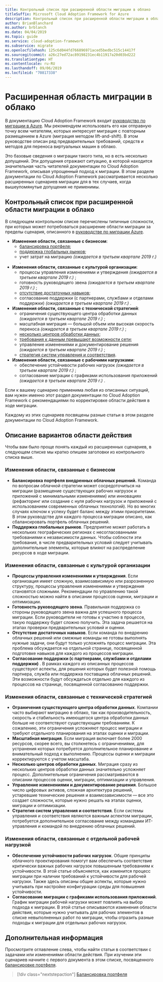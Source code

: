 ```yaml
---
title: Контрольный список при расширенной области миграции в облако
titleSuffix: Microsoft Cloud Adoption Framework for Azure
description: Контрольный список при расширенной области миграции в облако
author: BrianBlanchard
ms.author: brblanch
ms.date: 04/04/2019
ms.topic: guide
ms.service: cloud-adoption-framework
ms.subservice: migrate
ms.openlocfilehash: 125c6d044fd766896971aced5bedbc515c14417f
ms.sourcegitcommit: a26c27ed72ac89198231ec4b11917a20d03bd222
ms.translationtype: HT
ms.contentlocale: ru-RU
ms.lasthandoff: 09/06/2019
ms.locfileid: "70817338"
---
```

# <a name="expanded-scope-for-cloud-migration"></a>Расширенная область миграции в облако

В документацию Cloud Adoption Framework входит [руководство по миграции в Azure](../azure-migration-guide/index.md). Мы рекомендуем использовать его как отправную точку всем читателям, которых интересует миграция с повторным размещением в Azure (миграция методом lift-and-shift). В этом руководстве описан ряд предварительных требований, средств и методов для переноса виртуальных машин в облако.

Это базовые сведения о миграции такого типа, но в есть несколько допущений. Эти допущения отражают ситуацию, в которой находится значительная часть читателей документации по Cloud Adoption Framework, описывая упрощенный подход к миграции. В этом разделе документации по Cloud Adoption Framework рассматривается несколько расширенных сценариев миграции для в тех случаев, когда вышеупомянутые допущения не применимы.

## <a name="cloud-migration-expanded-scope-checklist"></a>Контрольный список при расширенной области миграции в облако

В следующем контрольном списке перечислены типичные сложности, при которых может потребоваться расширение области миграции за пределы сценария, описанного в [руководстве по миграции Azure](../azure-migration-guide/index.md).

- **Изменения области, связанные с бизнесом**:
  - [балансировка портфеля](./balance-the-portfolio.md);
  - [поддержка глобальных рынков](./multiple-regions.md);
  - учет затрат на миграцию *(ожидается в третьем квартале 2019 г.)* .
- **Изменения области, связанные с культурой организации**:
  - процессы управления изменениями и утверждения *(ожидается в третьем квартале 2019 г.)* ;
  - готовность руководящего звена *(ожидается в третьем квартале 2019 г.)* ;
  - [отсутствие достаточных навыков](./suggested-skills.md);
  - согласование поддержки (с партнерами, службами и отделами поддержки) *(ожидается в третьем квартале 2019 г.)* .
- **Изменения области, связанные с технической стратегией**:
  - ограничения существующего центра обработки данных *(ожидается в третьем квартале 2019 г.)* ;
  - масштабная миграция — большой объем или высокая скорость переноса *(ожидается в третьем квартале 2019 г.)* ;
  - [несколько центров обработки данных](./multiple-datacenters.md);
  - [требования к данным превышают возможности сети](./network-capacity-exceeded.md);
  - управление изменениями и документирование решения *(ожидается в третьем квартале 2019 г.)* ;
  - [стратегия систем управления и соответствия](./governance-or-compliance.md).
- **Изменения области, связанные с рабочими нагрузками**:
  - обеспечение устойчивости рабочих нагрузок *(ожидается в третьем квартале 2019 г.)* ;
  - согласование миграции с графиками использования приложений *(ожидается в третьем квартале 2019 г.)* .

Если к вашему сценарию применима любая из описанных ситуаций, вам нужен именно этот раздел документации по Cloud Adoption Framework с рекомендациями по корректировке области действия в ходе миграции.

Каждому из этих сценариев посвящены разные статьи в этом разделе документации по Cloud Adoption Framework.

## <a name="scope-options-explained"></a>Описание вариантов области действия

Чтобы вам было проще понять каждый из расширенных сценариев, в следующем списке мы кратко опишем заголовки из контрольного списка выше.

### <a name="business-driven-scope-changes"></a>Изменения области, связанные с бизнесом

- **Балансировка портфеля внедренных облачных решений.** Команда по вопросам облачной стратегии может сосредоточиться на миграции (размещение существующих рабочих нагрузок и приложений с минимальными изменениями) или инновациях (рефакторинг или создание с нуля рабочих нагрузок и приложений с использованием современных облачных технологий). Но во многих случаях ключом к успеху будет баланс между этими приоритетами. В этом руководстве для каждого процесса миграции описано, как сбалансировать портфель облачных решений.
- **Поддержка глобальных рынков**. Предприятие может работать в нескольких географических регионах с несогласованными требованиями к независимости данных. Чтобы соблюсти эти требования, в числе предварительных условий следует учитывать дополнительные элементы, которые влияют на распределение ресурсов в ходе миграции.

### <a name="culture-driven-scope-changes"></a>Изменения области, связанные с культурой организации

- **Процессы управления изменениями и утверждения**. Если организация имеет сложную, взаимозависимую или разрозненную структуру, процессы управления изменениями и утверждения становятся сложными. Рекомендации по управлению такой сложностью можно найти в описании процессов оценки, миграции и оптимизации.
- **Готовность руководящего звена**. Правильная поддержка со стороны руководящего звена важна для успешного процесса миграции. Если руководители не готовы к участию в процессе, такую поддержку будет сложно получить. Эта задача решается на этапах проверки предварительных условий и оценки.
- **Отсутствие достаточных навыков**. Если команда по внедрению облачных решений или смежные команды не готовы выполнять нужные задачи, они будут только усложнять процесс миграции. Эта проблема обсуждается на отдельной странице, посвященной подготовке навыков для каждого из процессов миграции.
- **Согласование поддержки (с партнерами, службами и отделами поддержки)** . В рамках каждого из описанных процессов существуют аспекты, для решения которых будет полезной помощь партнера, служба или поддержка поставщика облачных решений. Эти возможности будут обсуждаться отдельно для каждого из процессов на странице, посвященной согласованию поддержки.

### <a name="technical-strategy-driven-scope-changes"></a>Изменения области, связанные с технической стратегией

- **Ограничения существующего центра обработки данных**. Компании часто выбирают миграцию в облако, так как производительность, скорость и стабильность имеющегося центра обработки данных больше не соответствуют существующим требованиям. К сожалению, эти ограничения усложняют процесс миграции и требуют отдельного планирования на этапах оценки и миграции.
- **Масштабная миграция**. Если миграция включает более 2000 ресурсов, скорее всего, вы столкнетесь с ограничениями, для устранения которых потребуется дополнительное планирование и внимательный подход к выполнению. Процессы оценки и миграции корректируются с учетом масштаба.
- **Несколько центров обработки данных**. Миграция сразу из нескольких центров обработки данных значительно усложняет процесс. Дополнительные ограничения рассматриваются в описании процессов оценки, миграции, оптимизации и управления.
- **Управление изменениями и документирование решения**. Большое число цифровых активов, сложная архитектура решений, устаревшие технические решения и взаимозависимости — все это создает сложности, которые нужно решать на этапах оценки, миграции и оптимизации.
- **Стратегия систем управления и соответствия**. Если системы управления и соответствия являются важным аспектом миграции, потребуется дополнительное согласование между командами ИТ-управления и командой по внедрению облачных решений.

### <a name="workload-specific-scope-changes"></a>Изменения области, связанные с отдельной рабочей нагрузкой

- **Обеспечение устойчивости рабочих нагрузок**. Общие принципы облачного проектирования помогут вам обеспечить соответствие критически важных рабочих нагрузок повышенным требованиям к устойчивости. В этой статье объясняется, как изменится процесс миграции при наличии требований к устойчивости для рабочей нагрузки. Также здесь описаны общие аспекты, которые нужно учитывать при настройке конфигурации среды для повышения устойчивости.
- **Согласование миграции с графиками использования приложений**. График миграции рабочей нагрузки может повлиять на выбор подхода к миграции. В этой статье описываются изменения области действия, которые нужно учитывать для рабочих элементов в списке невыполненных работ по миграции, чтобы отразить разные подходы к миграции для отдельных рабочих нагрузок.

## <a name="next-steps"></a>Дополнительная информация

Просмотрите оглавление слева, чтобы найти статьи в соответствии с задачами или изменениями области действия. При изучении эти сценариев начните с первого документа в этом списке, посвященного [балансировке портфеля](./balance-the-portfolio.md).

> [!div class="nextstepaction"]
> [Балансировка портфеля](./balance-the-portfolio.md)
